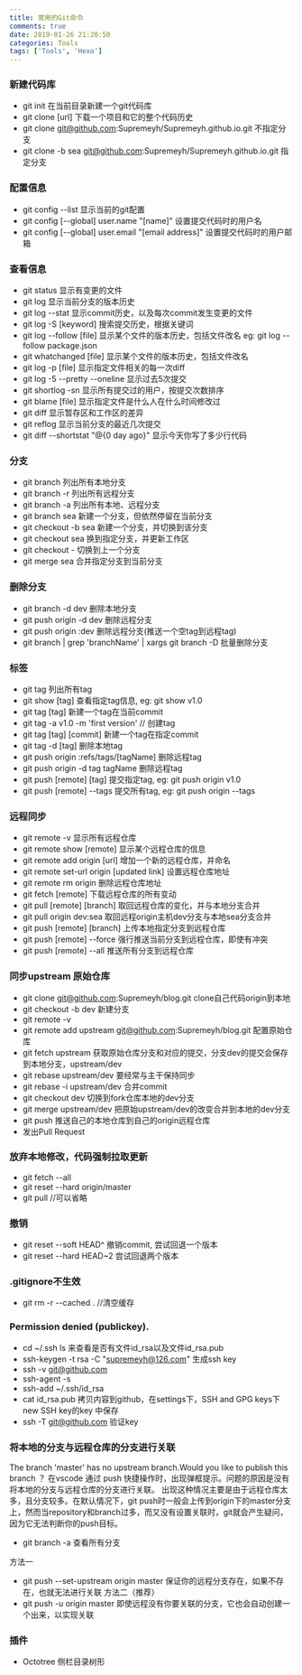 ```yaml
---
title: 常用的Git命令
comments: true
date: 2019-01-26 21:20:50
categories: Tools
tags: ['Tools', 'Hexo']
---
```


### 新建代码库
* git init  在当前目录新建一个git代码库
* git clone [url]  下载一个项目和它的整个代码历史
* git clone git@github.com:Supremeyh/Supremeyh.github.io.git  不指定分支 
* git clone -b sea git@github.com:Supremeyh/Supremeyh.github.io.git 指定分支


### 配置信息
* git config --list  显示当前的git配置
* git config [--global] user.name "[name]"   设置提交代码时的用户名
* git config [--global] user.email "[email address]"  设置提交代码时的用户邮箱


### 查看信息
* git status 显示有变更的文件
* git log 显示当前分支的版本历史
* git log --stat 显示commit历史，以及每次commit发生变更的文件
* git log -S [keyword] 搜索提交历史，根据关键词
* git log --follow [file] 显示某个文件的版本历史，包括文件改名   eg: git log --follow package.json
* git whatchanged [file]  显示某个文件的版本历史，包括文件改名
* git log -p [file]  显示指定文件相关的每一次diff
* git log -5 --pretty --oneline  显示过去5次提交
* git shortlog -sn  显示所有提交过的用户，按提交次数排序
* git blame [file]  显示指定文件是什么人在什么时间修改过
* git diff 显示暂存区和工作区的差异
* git reflog  显示当前分支的最近几次提交
* git diff --shortstat "@{0 day ago}"  显示今天你写了多少行代码


### 分支
* git branch  列出所有本地分支
* git branch -r 列出所有远程分支
* git branch -a 列出所有本地、远程分支
* git branch sea  新建一个分支，但依然停留在当前分支
* git checkout -b  sea  新建一个分支，并切换到该分支
* git checkout  sea  换到指定分支，并更新工作区
* git checkout  -  切换到上一个分支
* git merge sea  合并指定分支到当前分支


### 删除分支
* git branch -d dev 删除本地分支
* git push origin -d dev 删除远程分支
* git push origin :dev   删除远程分支(推送一个空tag到远程tag)
* git branch | grep 'branchName' | xargs git branch -D  批量删除分支


### 标签
* git tag  列出所有tag
* git show [tag]  查看指定tag信息,  eg: git show v1.0
* git tag [tag]  新建一个tag在当前commit
* git tag -a v1.0  -m 'first version' // 创建tag
* git tag [tag] [commit]  新建一个tag在指定commit
* git tag -d [tag] 删除本地tag
* git push origin :refs/tags/[tagName]  删除远程tag
* git push origin -d tag tagName  删除远程tag
* git push [remote] [tag] 提交指定tag,  eg: git push origin v1.0 
* git push [remote] --tags  提交所有tag, eg: git push origin --tags


### 远程同步
* git remote -v  显示所有远程仓库
* git remote show [remote] 显示某个远程仓库的信息
* git remote add origin [url]   增加一个新的远程仓库，并命名
* git remote set-url origin [updated link]  设置远程仓库地址
* git remote rm origin  删除远程仓库地址
* git fetch [remote]  下载远程仓库的所有变动
* git pull [remote] [branch]  取回远程仓库的变化，并与本地分支合并
* git pull origin dev:sea  取回远程origin主机dev分支与本地sea分支合并
* git push [remote] [branch]  上传本地指定分支到远程仓库
* git push [remote] --force  强行推送当前分支到远程仓库，即使有冲突
* git push [remote] --all  推送所有分支到远程仓库


### 同步upstream 原始仓库
* git clone git@github.com:Supremeyh/blog.git   clone自己代码origin到本地
* git checkout -b dev 新建分支
* git remote -v
* git remote add upstream git@github.com:Supremeyh/blog.git   配置原始仓库
* git fetch upstream 获取原始仓库分支和对应的提交，分支dev的提交会保存到本地分支，upstream/dev
* git rebase upstream/dev  要经常与主干保持同步
* git rebase -i upstream/dev  合并commit
* git checkout dev  切换到fork仓库本地的dev分支
* git merge upstream/dev  把原始upstream/dev的改变合并到本地的dev分支
* git push  推送自己的本地仓库到自己的origin远程仓库
* 发出Pull Request


### 放弃本地修改，代码强制拉取更新 
* git fetch --all 
* git reset --hard origin/master 
* git pull //可以省略


### 撤销
* git reset --soft HEAD^  撤销commit, 尝试回退一个版本
* git reset --hard HEAD~2  尝试回退两个版本



### .gitignore不生效
* git rm -r --cached .  //清空缓存


###  Permission denied (publickey).
* cd ~/.ssh  ls  来查看是否有文件id_rsa以及文件id_rsa.pub
* ssh-keygen -t rsa -C "supremeyh@126.com"   生成ssh key
* ssh -v git@github.com
* ssh-agent -s
* ssh-add ~/.ssh/id_rsa  
* cat id_rsa.pub   拷贝内容到github，在settings下，SSH and GPG keys下new SSH key的key 中保存
* ssh -T git@github.com  验证key



### 将本地的分支与远程仓库的分支进行关联
 The branch 'master' has no upstream branch.Would you like to publish this branch ？ 
 在vscode 通过 push 快捷操作时，出现弹框提示。问题的原因是没有将本地的分支与远程仓库的分支进行关联。 
出现这种情况主要是由于远程仓库太多，且分支较多。在默认情况下，git push时一般会上传到origin下的master分支上，然而当repository和branch过多，而又没有设置关联时，git就会产生疑问，因为它无法判断你的push目标。 
* git branch -a  查看所有分支

方法一
* git push --set-upstream origin master   保证你的远程分支存在，如果不存在，也就无法进行关联
方法二（推荐）
* git push -u origin master  即使远程没有你要关联的分支，它也会自动创建一个出来，以实现关联


### 插件
* Octotree 侧栏目录树形
